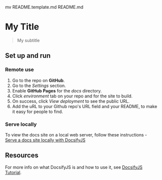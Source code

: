 mv README.template.md README.md

# My Title
> My subtitle


## Set up and run

### Remote use

1. Go to the repo on **GitHub**.
2. Go to the _Settings_ section.
3. Enable **GitHub Pages** for the _docs_ directory.
4. Click _environment_ tab on your repo and for the site to build.
5. On success, click _View deployment_ to see the public URL.
6. Add the uRL to your Github repo's URL field and your README, to make it easy for people to find.

### Serve locally

To view the docs site on a local web server, follow these instructions - [Serve a docs site locally with DocsifyJS](https://gist.github.com/MichaelCurrin/4c8060dcc9d8841f842eeebc7a1436d8)


## Resources

For more info on what DocsifyJS is and how to use it, see [DocsifyJS Tutorial](https://michaelcurrin.github.io/docsify-js-tutorial/#/?id=serve-a-docsify-site-locally).
